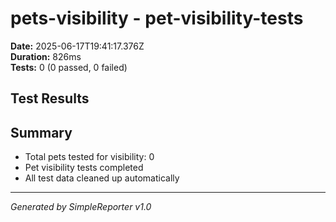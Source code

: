 # pets-visibility - pet-visibility-tests

**Date:** 2025-06-17T19:41:17.376Z  
**Duration:** 826ms  
**Tests:** 0 (0 passed, 0 failed)

## Test Results



## Summary

- Total pets tested for visibility: 0
- Pet visibility tests completed
- All test data cleaned up automatically

---
*Generated by SimpleReporter v1.0*
